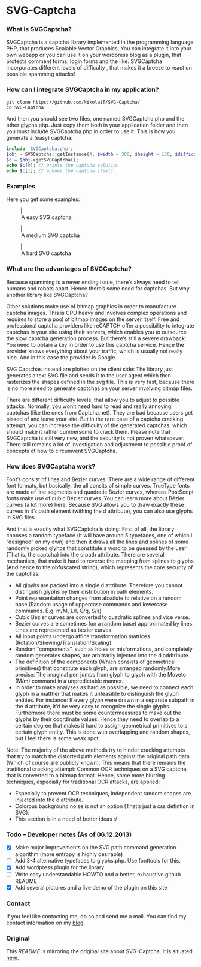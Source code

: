 # SVG-Captcha

### What is SVGCaptcha?

SVGCaptcha is a captcha library implemented in the programming language PHP, that produces Scalable Vector Graphics. You can integrate it into your own webapp or you can use it on your wordpress blog as a plugin, that protects comment forms, login forms and the like. SVGCaptcha incorporates different levels of difficulty , that makes it a breeze to react on possible spamming attacks!

### How can I integrate SVGCaptcha in my application?

```
git clone https://github.com/NikolaiT/SVG-Captcha/
cd SVG-Captcha
```
And then you should see two files, one named SVGCaptcha.php and the other glyphs.php. Just copy them both in your application folder and then you must include SVGCaptcha.php in order to use it. This is how you generate a (easy) captcha:

```php
include 'SVGCaptcha.php';
$obj = SVGCaptcha::getInstance(4, $width = 300, $height = 130, $difficulty = SVGCaptcha::EASY);
$c = $obj->getSVGCaptcha();
echo $c[0]; // prints the captcha solution
echo $c[1]; // echoes the captcha itself.
```
### Examples

Here you get some examples:

<figure>
<object type="image/svg+xml" data="assets/easy.svg" 
	width="300" height="200" border="1">
</object>
<figcaption>A easy SVG captcha</figcaption>
</figure>

<figure>
<object type="image/svg+xml" data="assets/medium.svg" 
	width="300" height="200" border="1">
</object>
<figcaption>A medium SVG captcha</figcaption>
</figure>

<figure>
<object type="image/svg+xml" data="assets/hard.svg" 
	width="300" height="200" border="1">
</object>
<figcaption>A hard SVG captcha</figcaption>
</figure>

### What are the advantages of SVGCaptcha?

Because spamming is a never ending issue, there’s always need to tell humans and robots apart. Hence there’s some need for captchas. But why another library like SVGCaptcha?

Other solutions make use of bitmap graphics in order to manufacture captcha images. This is CPU heavy and involves complex operations and requires to store a pool of bitmap images on the server itself. Free and professional captcha providers like reCAPTCH offer a possibility to integrate captchas in your site using their servers, which enables you to outsource the slow captcha generation process. But there’s still a severe drawback: You need to obtain a key in order to use this captcha service. Hence the provider knows everything about your traffic, which is usually not really nice. And in this case the provider is Google.

SVG Captchas instead are plotted on the client side: The library just generates a text SVG file and sends it to the user agent which then rasterizes the shapes defined in the svg file. This is very fast, because there is no more need to generate captchas on your server involving bitmap files.

There are different difficulty levels, that allow you to adjust to possible attacks. Normally, you won’t need hard to read and really annoying captchas (like the ones from Captcha.net). They are bad because users get pissed of and leave your site.
But in the rare case of a captcha cracking attempt, you can increase the difficulty of the generated captchas, which should make it rather cumbersome to crack them. Please note that SVGCaptcha is still very new, and the security is not proven whatsoever. There still remains a lot of investigation and adjustment to possible proof of concepts of how to circumvent SVGCaptcha.

### How does SVGCaptcha work?

Font’s consist of lines and Bézier curves. There are a wide range of different font formats, but basically, the all consits of simple curves. TrueType fonts are made of line segments and quadratic Bézier curves, whereas PostScript fonts make use of cubic Bézier curves. You can learn more about Bézier curves (a lot more) here. Because SVG allows you to draw exactly these curves in it’s path element (withing the d attribute), you can also use glyphs in SVG files.

And that is exactly what SVGCaptcha is doing: First of all, the library chooses a random typeface (It will have around 5 typefaces, one of which I “designed” on my own) and then it draws all the lines and splines of some randomly picked glyhps that constitute a word to be guessed by the user (That is, the captcha) into the d path attribute. There are several mechanism, that make it hard to reverse the mapping from splines to glyphs (And hence to the obfuscated string), which represents the core security of the captchas:

+ All glpyhs are packed into a single d attribute. Therefore you cannot distinguish glyphs by their distribution in path elements.
+ Point representation changes from absolute to relative on a random base (Random usage of uppercase commands and lowercase commands. E.g: m/M, L/l, Q/q, S/s)
+ Cubic Bezier curves are converted to quadratic splines and vice verse.
+ Bezier curves are sometimes (on a random base) approximated by lines. Lines are represented as bezier curves.
+ All input points undergo affine transformation matrices (Rotation/Skewing/Translation/Scaling).
+ Random “components”, such as holes or misformations, and completely random generates shapes, are arbitrarily injected into the d addtribute.
+ The definition of the components (Which consists of geometrical primitives) that constitute each glyph, are arranged randomly.More precise: The imaginal pen jumps from glyph to glyph with the Moveto (M/m) command in a unpredictable manner.
+ In order to make analyses as hard as possible, we need to connect each glyph in a matther that makes it unfeasible to distinguish the glyph entities. For instance: If every glyph were drawn in a separate subpath in the d attribute, it’d be very easy to recognize the single glyphs. Furthermore there must be some countermeasures to make out the glyphs by their coordinate values. Hence they need to overlap to a certain degree that makes it hard to assign geometrical primitives to a certain glyph entity. This is done with overlapping and random shapes, but I feel there is some weak spot.

Note: The majority of the above methods try to hinder cracking attempts that try to match the distorted path elements against the original path data (Which of course are publicly known). This means that there remains the traditional cracking attempt: Common OCR techniques on a SVG captcha, that is converted to a bitmap format. Hence, some more blurring techniques, especially for traditional OCR attacks, are applied:

+ Especially to prevent OCR techniques, independent random shapes are injected into the d attribute.
+ Colorous background noise is not an option (That’s just a css defintion in SVG).
+ This section is in a need of better ideas :/

### Todo – Developer notes (As of 06.12.2013)

- [x] Make major improvements on the SVG path command generation algorithm (more entropy is highly desirable)
- [ ] Add 3-4 alternative typefaces to glyphs.php. Use fonttools for this.
- [x] Add wordpress plugin for the library
- [ ] Write easy understandable HOWTO and a better, exhaustive github README
- [x] Add several pictures and a live demo of the plugin on this site

### Contact
If you feel like contacting me, do so and send me a mail. You can find my contact information on my [blog][3].

### Original

This *README* is mirroring the original site about SVG-Captcha. It is situated [here][4].


[3]: http://incolumitas.com/about/contact/ "Contact with author"
[4]: http://incolumitas.com/svgcaptcha/ "Oringal site"
